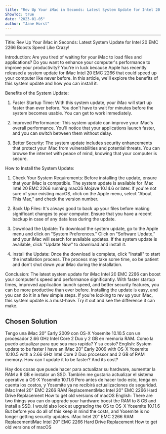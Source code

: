 ```yaml
---
title: "Rev Up Your iMac in Seconds: Latest System Update for Intel 20 EMC 2266 Boosts Speed Like Crazy!"
ShowToc: true 
date: "2023-01-05"
author: "Jane Horst"
---
```

*****
Title: Rev Up Your iMac in Seconds: Latest System Update for Intel 20 EMC 2266 Boosts Speed Like Crazy!

Introduction: Are you tired of waiting for your iMac to load files and applications? Do you want to enhance your computer's performance to improve your productivity? You're in luck because Apple has recently released a system update for iMac Intel 20 EMC 2266 that could speed up your computer like never before. In this article, we'll explore the benefits of this system update and how you can install it.

Benefits of the System Update:

1. Faster Startup Time: With this system update, your iMac will start up faster than ever before. You don't have to wait for minutes before the system becomes usable. You can get to work immediately.

2. Improved Performance: This system update can improve your iMac's overall performance. You'll notice that your applications launch faster, and you can switch between them without delay.

3. Better Security: The system update includes security enhancements that protect your iMac from vulnerabilities and potential threats. You can browse the internet with peace of mind, knowing that your computer is secure.

How to Install the System Update:

1. Check Your System Requirements: Before installing the update, ensure that your iMac is compatible. The system update is available for iMac Intel 20 EMC 2266 running macOS Mojave 10.14.6 or later. If you're not sure of your existing macOS, click on the Apple menu, select "About This Mac," and check the version number.

2. Back Up Files: It's always good to back up your files before making significant changes to your computer. Ensure that you have a recent backup in case of any data loss during the update.

3. Download the Update: To download the system update, go to the Apple menu and click on "System Preferences." Click on "Software Update," and your iMac will search for available updates. If the system update is available, click "Update Now" to download and install it.

4. Install the Update: Once the download is complete, click "Install" to start the installation process. The process may take some time, so be patient and don't shut down your iMac during the installation.

Conclusion: The latest system update for iMac Intel 20 EMC 2266 can boost your computer's speed and performance significantly. With faster startup times, improved application launch speed, and better security features, you can be more productive than ever before. Installing the update is easy, and you can do it in a few simple steps. If you're looking to rev up your iMac, this system update is a must-have. Try it out and see the difference it can make.


## Chosen Solution
 Tengo una iMac 20” Early 2009 con OS-X Yosemite 10.10.5 con un procesador 2.66 GHz Intel Core 2 Duo y 2 GB en memoria RAM.
Como la puedo actualizar para que sea mas rapida?
Y su costo?
English: System update to be faster
I have an iMac 20” Early 2009 with OS-X Yosemite 10.10.5 with a 2.66 GHz Intel Core 2 Duo processor and 2 GB of RAM memory.
How can I update it to be faster?
And its cost?

 Hay dos cosas que puede hacer para actualizar su hardware, aumentar la RAM a 8 GB e instalar un SSD. También me gustaría actualizar el sistema operativo a OS-X Yosemite 10.11.6
Pero antes de hacer todo esto, tenga en cuenta los costos, y Yosemite ya no recibirá actualizaciones de seguridad.
iMac Intel 20" EMC 2266 RAM ReplacementiMac Intel 20" EMC 2266 Hard Drive Replacement
How to get old versions of macOS
English: There are two things you can do upgrade your hardware boost the RAM to 8 GB and install a SSD. I would also look at upgrading the OS to OS-X Yosemite 10.11.6
But before you do all of this keep in mind the costs, and Yosemite is no longer getting security updates.
iMac Intel 20" EMC 2266 RAM ReplacementiMac Intel 20" EMC 2266 Hard Drive Replacement
How to get old versions of macOS




